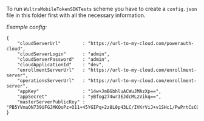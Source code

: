 To run `WultraMobileTokenSDKTests` scheme you have to create a `config.json` file in this folder first with all the necessary information.

_Example config:_

```
{
    "cloudServerUrl"        : "https://url-to-my-cloud.com/powerauth-cloud",
    "cloudServerLogin"      : "admin",
    "cloudServerPassword"   : "admin",
    "cloudApplicationId"    : "dev",
    "enrollmentServerUrl"   : "https://url-to-my-cloud.com/enrollment-server",
    "operationsServerUrl"   : "https://url-to-my-cloud.com/enrollment-server",
    "appKey"                : "14w+JmBGbhluACWuJMAzXp==",
    "appSecret"             : "yBfog274wr3EJdcMLzVikq==",
    "masterServerPublicKey" : "PB5YVmaON739UFGJMKOoPz+O11+45YGIPq+2z8L0p43LC/IVKrViJ+v1SHc1/PwPrtCsCQ5FX4fOFOJEFZZPLFs=",
}
```
